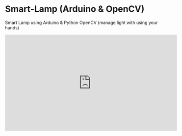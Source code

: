 # Smart-Lamp (Arduino & OpenCV)
Smart Lamp using Arduino &amp; Python OpenCV (manage light with using your hands)


<iframe width="560" height="315"
src="https://www.youtube.com/embed/7k94SBRYA-w" 
frameborder="0" 
allow="accelerometer; autoplay; encrypted-media; gyroscope; picture-in-picture" 
allowfullscreen></iframe>
